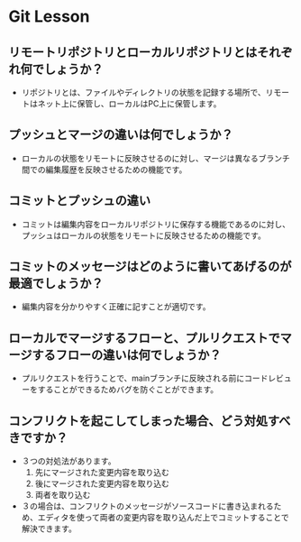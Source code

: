 # Git Lesson

## リモートリポジトリとローカルリポジトリとはそれぞれ何でしょうか？
- リポジトリとは、ファイルやディレクトリの状態を記録する場所で、リモートはネット上に保管し、ローカルはPC上に保管します。


## プッシュとマージの違いは何でしょうか？
- ローカルの状態をリモートに反映させるのに対し、マージは異なるブランチ間での編集履歴を反映させるための機能です。


## コミットとプッシュの違い
- コミットは編集内容をローカルリポジトリに保存する機能であるのに対し、プッシュはローカルの状態をリモートに反映させるための機能です。


## コミットのメッセージはどのように書いてあげるのが最適でしょうか？
- 編集内容を分かりやすく正確に記すことが適切です。


## ローカルでマージするフローと、プルリクエストでマージするフローの違いは何でしょうか？
- プルリクエストを行うことで、mainブランチに反映される前にコードレビューをすることができるためバグを防ぐことができます。

## コンフリクトを起こしてしまった場合、どう対処すべきですか？
- ３つの対処法があります。
    1. 先にマージされた変更内容を取り込む
    2. 後にマージされた変更内容を取り込む
    3. 両者を取り込む
- ３の場合は、コンフリクトのメッセージがソースコードに書き込まれるため、エディタを使って両者の変更内容を取り込んだ上でコミットすることで解決できます。
